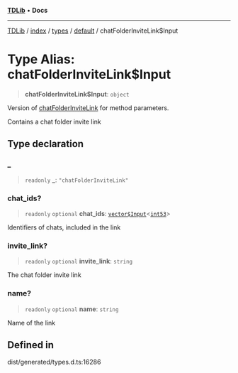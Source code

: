 [**TDLib**](../../../../../../README.md) • **Docs**

***

[TDLib](../../../../../../modules.md) / [index](../../../../../README.md) / [types](../../../README.md) / [default](../README.md) / chatFolderInviteLink$Input

# Type Alias: chatFolderInviteLink$Input

> **chatFolderInviteLink$Input**: `object`

Version of [chatFolderInviteLink](chatFolderInviteLink.md) for method parameters.

Contains a chat folder invite link

## Type declaration

### \_

> `readonly` **\_**: `"chatFolderInviteLink"`

### chat\_ids?

> `readonly` `optional` **chat\_ids**: [`vector$Input`](vector$Input.md)\<[`int53`](int53.md)\>

Identifiers of chats, included in the link

### invite\_link?

> `readonly` `optional` **invite\_link**: `string`

The chat folder invite link

### name?

> `readonly` `optional` **name**: `string`

Name of the link

## Defined in

dist/generated/types.d.ts:16286

